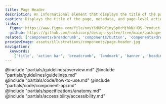```yaml
---
title: Page Header
description: An informational element that displays the title of the page, relevant metadata, and page-level actions.
caption: Displays the title of the page, metadata, and page-level actions.
links:
  figma: https://www.figma.com/file/noyY6dUMDYjmySpHcMjhkN/HDS-Product---Components?type=design&node-id=34664%3A70976&t=2f1KLqP6H7lnQQSz-1
  github: https://github.com/hashicorp/design-system/tree/main/packages/components/src/components/hds/page-header
related: ['components/breadcrumb', 'components/button', 'components/dropdown', 'components/icon-tile']
previewImage: assets/illustrations/components/page-header.jpg
navigation:
  keywords:
    ['title', 'action bar', 'breadcrumb', 'landmark', 'banner', 'heading']
---
```


<section data-tab="Guidelines">
  @include "partials/guidelines/overview.md"
  @include "partials/guidelines/guidelines.md"
</section>

<section data-tab="Code">
  @include "partials/code/how-to-use.md"
  @include "partials/code/component-api.md"
</section>

<section data-tab="Specifications">
  @include "partials/specifications/anatomy.md"
</section>

<section data-tab="Accessibility">
  @include "partials/accessibility/accessibility.md"
</section>

